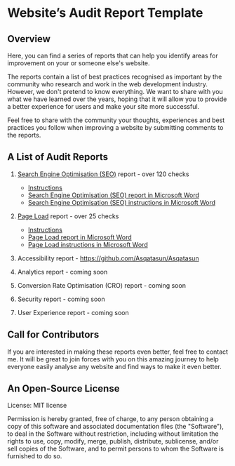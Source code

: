 # Website’s Audit Report Template

## Overview

Here, you can find a series of reports that can help you identify areas for improvement on your or someone else's website.

The reports contain a list of best practices recognised as important by the community who research and work in the web development industry. However, we don't pretend to know everything. We want to share with you what we have learned over the years, hoping that it will allow you to provide a better experience for users and make your site more successful.

Feel free to share with the community your thoughts, experiences and best practices you follow when improving a website by submitting comments to the reports.

## A List of Audit Reports

1. [Search Engine Optimisation (SEO)](https://github.com/MarcinKilarski/website-audit/blob/master/reports/seo/seo-report.md) report - over 120 checks

   - [Instructions](https://github.com/MarcinKilarski/website-audit/blob/master/reports/seo/seo-instructions.md)
   - [Search Engine Optimisation (SEO) report in Microsoft Word](https://github.com/MarcinKilarski/Website-Audit/raw/master/reports/seo/seo-report.docx)
   - [Search Engine Optimisation (SEO) instructions in Microsoft Word](https://github.com/MarcinKilarski/Website-Audit/raw/master/reports/seo/seo-instructions.docx)

2. [Page Load](https://github.com/MarcinKilarski/website-audit/blob/master/reports/page-load/page-load-report.md) report - over 25 checks

   - [Instructions](https://github.com/MarcinKilarski/website-audit/blob/master/reports/page-load/page-load-instructions.md)
   - [Page Load report in Microsoft Word](https://github.com/MarcinKilarski/Website-Audit/raw/master/reports/page-load/page-load-report.docx)
   - [Page Load instructions in Microsoft Word](https://github.com/MarcinKilarski/Website-Audit/raw/master/reports/page-load/page-load-instructions.docx)

3. Accessibility report - https://github.com/Asqatasun/Asqatasun
4. Analytics report - coming soon
5. Conversion Rate Optimisation (CRO) report - coming soon
6. Security report - coming soon
7. User Experience report - coming soon

## Call for Contributors

If you are interested in making these reports even better, feel free to contact me. It will be great to join forces with you on this amazing journey to help everyone easily analyse any website and find ways to make it even better.

## An Open-Source License

License: MIT license

Permission is hereby granted, free of charge, to any person obtaining a copy of this software and associated documentation files (the "Software"), to deal in the Software without restriction, including without limitation the rights to use, copy, modify, merge, publish, distribute, sublicense, and/or sell copies of the Software, and to permit persons to whom the Software is furnished to do so.

